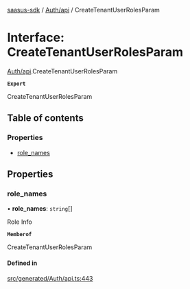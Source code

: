 [saasus-sdk](../README.md) / [Auth/api](../modules/Auth_api.md) / CreateTenantUserRolesParam

# Interface: CreateTenantUserRolesParam

[Auth/api](../modules/Auth_api.md).CreateTenantUserRolesParam

**`Export`**

CreateTenantUserRolesParam

## Table of contents

### Properties

- [role\_names](Auth_api.CreateTenantUserRolesParam.md#role_names)

## Properties

### role\_names

• **role\_names**: `string`[]

Role Info

**`Memberof`**

CreateTenantUserRolesParam

#### Defined in

[src/generated/Auth/api.ts:443](https://github.com/saasus-platform/saasus-sdk-javascript/blob/09ef427/src/generated/Auth/api.ts#L443)
